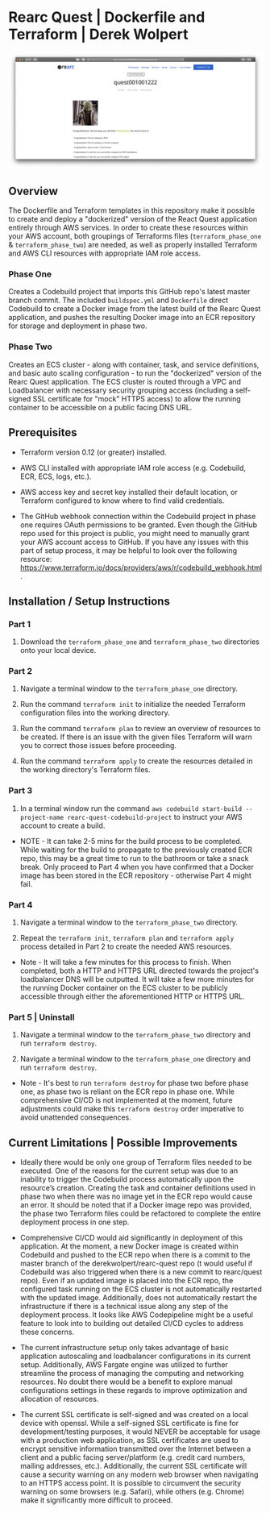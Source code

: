 # Rearc Quest | Dockerfile and Terraform | Derek Wolpert

![Secret Page Screenshot](readme_images/screenshot.png)

## Overview

The Dockerfile and Terraform templates in this repository make it possible to create and deploy a "dockerized" version of the React Quest application entirely through AWS services. In order to create these resources within your AWS account, both groupings of Terraforms files (``terraform_phase_one`` & ``terraform_phase_two``) are needed, as well as properly installed Terraform and AWS CLI resources with appropriate IAM role access.

### Phase One

Creates a Codebuild project that imports this GitHub repo's latest master branch commit. The included ``buildspec.yml`` and ``Dockerfile`` direct Codebuild to create a Docker image from the latest build of the Rearc Quest application, and pushes the resulting Docker image into an ECR repository for storage and deployment in phase two.

### Phase Two

Creates an ECS cluster - along with container, task, and service definitions, and basic auto scaling configuration - to run the "dockerized" version of the Rearc Quest application. The ECS cluster is routed through a VPC and Loadbalancer with necessary security grouping access (including a self-signed SSL certificate for "mock" HTTPS access) to allow the running container to be accessible on a public facing DNS URL.

## Prerequisites

* Terraform version 0.12 (or greater) installed.

* AWS CLI installed with appropriate IAM role access (e.g. Codebuild, ECR, ECS, logs, etc.).

* AWS access key and secret key installed their default location, or Terraform configured to know where to find valid credentials.

* The GitHub webhook connection within the Codebuild project in phase one requires OAuth permissions to be granted. Even though the GitHub repo used for this project is public, you might need to manually grant your AWS account access to GitHub. If you have any issues with this part of setup process, it may be helpful to look over the following resource: https://www.terraform.io/docs/providers/aws/r/codebuild_webhook.html.

## Installation / Setup Instructions

### Part 1

1) Download the ``terraform_phase_one`` and ``terraform_phase_two`` directories onto your local device.

### Part 2

1) Navigate a terminal window to the ``terraform_phase_one`` directory.

2) Run the command ``terraform init`` to initialize the needed Terraform configuration files into the working directory.

3) Run the command ``terraform plan`` to review an overview of resources to be created. If there is an issue with the given files Terraform will warn you to correct those issues before proceeding.

4) Run the command ``terraform apply`` to create the resources detailed in the working directory's Terraform files.

### Part 3

1) In a terminal window run the command ``aws codebuild start-build --project-name rearc-quest-codebuild-project`` to instruct your AWS account to create a build.

* NOTE - It can take 2-5 mins for the build process to be completed. While waiting for the build to propagate to the previously created ECR repo, this may be a great time to run to the bathroom or take a snack break. Only proceed to Part 4 when you have confirmed that a Docker image has been stored in the ECR repository - otherwise Part 4 might fail.

### Part 4

1) Navigate a terminal window to the ``terraform_phase_two`` directory.

2) Repeat the ``terraform init``, ``terraform plan`` and ``terraform apply`` process detailed in Part 2 to create the needed AWS resources.

* Note - It will take a few minutes for this process to finish. When completed, both a HTTP and HTTPS URL directed towards the project's loadbalancer DNS will be outputted. It will take a few more minutes for the running Docker container on the ECS cluster to be publicly accessible through either the aforementioned HTTP or HTTPS URL.

### Part 5 | Uninstall

1) Navigate a terminal window to the ``terraform_phase_two`` directory and run ``terraform destroy``.

2) Navigate a terminal window to the ``terraform_phase_one`` directory and run ``terraform destroy``.

* Note - It's best to run ``terraform destroy`` for phase two before phase one, as phase two is reliant on the ECR repo in phase one. While comprehensive CI/CD is not implemented at the moment, future adjustments could make this ``terraform destroy`` order imperative to avoid unattended consequences.

## Current Limitations | Possible Improvements

* Ideally there would be only one group of Terraform files needed to be executed. One of the reasons for the current setup was due to an inability to trigger the Codebuild process automatically upon the resource’s creation. Creating the task and container definitions used in phase two when there was no image yet in the ECR repo would cause an error. It should be noted that if a Docker image repo was provided, the phase two Terraform files could be refactored to complete the entire deployment process in one step.

* Comprehensive CI/CD would aid significantly in deployment of this application. At the moment, a new Docker image is created within Codebuild and pushed to the ECR repo when there is a commit to the master branch of the derekwolpert/rearc-quest repo (t would useful if Codebuild was also triggered when there is a new commit to rearc/quest repo). Even if an updated image is placed into the ECR repo, the configured task running on the ECS cluster is not automatically restarted with the updated image. Additionally, does not automatically restart the infrastructure if there is a technical issue along any step of the deployment process. It looks like AWS Codepipeline might be a useful feature to look into to building out detailed CI/CD cycles to address these concerns.

* The current infrastructure setup only takes advantage of basic application autoscaling and loadbalancer configurations in its current setup. Additionally, AWS Fargate engine was utilized to further streamline the process of managing the computing and networking resources. No doubt there would be a benefit to explore manual configurations settings in these regards to improve optimization and allocation of resources.

* The current SSL certificate is self-signed and was created on a local device with openssl. While a self-signed SSL certificate is fine for development/testing purposes, it would NEVER be acceptable for usage with a production web application, as SSL certificates are used to encrypt sensitive information transmitted over the Internet between a client and a public facing server/platform (e.g. credit card numbers, mailing addresses, etc.). Additionally, the current SSL certificate will cause a security warning on any modern web browser when navigating to an HTTPS access point. It is possible to circumvent the security warning on some browsers (e.g. Safari), while others (e.g. Chrome) make it significantly more difficult to proceed.
